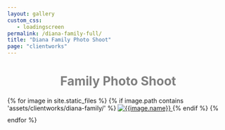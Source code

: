 ```yaml
---
layout: gallery
custom_css:
   - loadingscreen
permalink: /diana-family-full/
title: "Diana Family Photo Shoot"
page: "clientworks"
---
```

<div class="intro-text">
    <h1 style="color:grey;text-align:center;">Family Photo Shoot</h1>
</div>
<section class="single-col" id="photos">
{% for image in site.static_files %}
	    {% if image.path contains 'assets/clientworks/diana-family/' %}
    <a href="#index{{forloop.index}}" class="mobile-noclick">
		<img src="{{image.path}}" alt="{{image.name}}" id="index{{forloop.index}}" style="padding-bottom:10px;"/>
	</a>
	 {% endif %}
	{% endfor %}
</section>